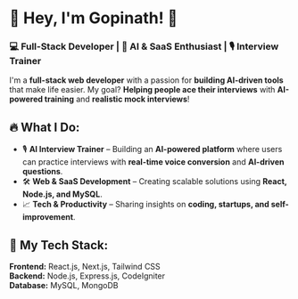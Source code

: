 # 👋 Hey, I'm Gopinath! 🚀  

### 💻 Full-Stack Developer | 🧠 AI & SaaS Enthusiast | 🎙️ Interview Trainer  

I'm a **full-stack web developer** with a passion for **building AI-driven tools** that make life easier. My goal? **Helping people ace their interviews** with **AI-powered training** and **realistic mock interviews**!  

## 🔥 What I Do:  
- 🎙️ **AI Interview Trainer** – Building an **AI-powered platform** where users can practice interviews with **real-time voice conversion** and **AI-driven questions**.  
- 🛠️ **Web & SaaS Development** – Creating scalable solutions using **React, Node.js, and MySQL**.  
- 📈 **Tech & Productivity** – Sharing insights on **coding, startups, and self-improvement**.  

## 🚀 My Tech Stack:  
**Frontend:** React.js, Next.js, Tailwind CSS  
**Backend:** Node.js, Express.js, CodeIgniter  
**Database:** MySQL, MongoDB  
